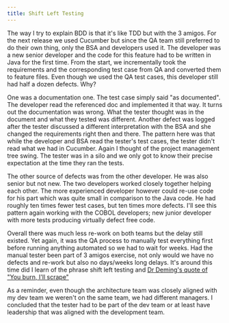 ```yaml
---
title: Shift Left Testing
---
```


The way I try to explain BDD is that it's like TDD but with the 3 amigos. 
For the next release we used Cucumber but since the QA team still preferred to do their own thing, only the BSA and developers used it. 
The developer was a new senior developer and the code for this feature had to be written in Java for the first time. 
From the start, we incrementally took the requirements and the corresponding test case from QA and converted them to feature files. 
Even though we used the QA test cases, this developer still had half a dozen defects. Why? 

One was a documentation one. The test case simply said "as documented". The developer read the referenced doc and implemented it that way. 
It turns out the documentation was wrong. What the tester thought was in the document and what they tested was different. 
Another defect was logged after the tester discussed a different interpretation with the BSA and she changed the requirements right then and there. 
The pattern here was that while the developer and BSA read the tester's test cases, the tester didn't read what we had in Cucumber. 
Again I thought of the project management tree swing. The tester was in a silo and we only got to know their precise expectation at the time they ran the tests.

The other source of defects was from the other developer. He was also senior but not new. The two developers worked closely together helping each other. 
The more experienced developer however could re-use code for his part which was quite small in comparison to the Java code. 
He had roughly ten times fewer test cases, but ten times more defects. 
I'll see this pattern again working with the COBOL developers; new junior developer with more tests producing virtually defect free code.

Overall there was much less re-work on both teams but the delay still existed. 
Yet again, it was the QA process to manually test everything first before running anything automated so we had to wait for weeks. 
Had the manual tester been part of 3 amigos exercise, not only would we have no defects and re-work but also no days/weeks long delays. 
It's around this time did I learn of the phrase shift left testing and [Dr Deming's quote of "You burn, I'll scrape"](https://deming.org/you-burn-ill-scrape/)

As a reminder, even though the architecture team was closely aligned with my dev team we weren't on the same team, we had different managers.
I concluded that the tester had to be part of the dev team or at least have leadership that was aligned with the development team. 
